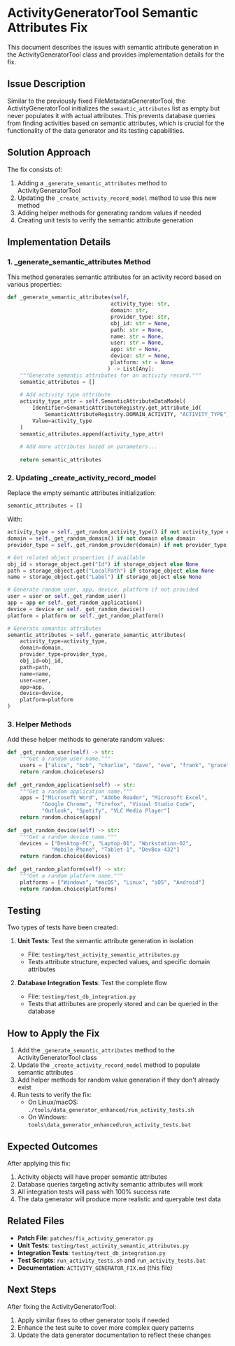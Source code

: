 # ActivityGeneratorTool Semantic Attributes Fix

This document describes the issues with semantic attribute generation in the ActivityGeneratorTool class and provides implementation details for the fix.

## Issue Description

Similar to the previously fixed FileMetadataGeneratorTool, the ActivityGeneratorTool initializes the `semantic_attributes` list as empty but never populates it with actual attributes. This prevents database queries from finding activities based on semantic attributes, which is crucial for the functionality of the data generator and its testing capabilities.

## Solution Approach

The fix consists of:

1. Adding a `_generate_semantic_attributes` method to ActivityGeneratorTool
2. Updating the `_create_activity_record_model` method to use this new method
3. Adding helper methods for generating random values if needed
4. Creating unit tests to verify the semantic attribute generation

## Implementation Details

### 1. _generate_semantic_attributes Method

This method generates semantic attributes for an activity record based on various properties:

```python
def _generate_semantic_attributes(self, 
                                 activity_type: str, 
                                 domain: str, 
                                 provider_type: str,
                                 obj_id: str = None,
                                 path: str = None,
                                 name: str = None,
                                 user: str = None,
                                 app: str = None,
                                 device: str = None,
                                 platform: str = None
                                ) -> List[Any]:
    """Generate semantic attributes for an activity record."""
    semantic_attributes = []
    
    # Add activity type attribute
    activity_type_attr = self.SemanticAttributeDataModel(
        Identifier=SemanticAttributeRegistry.get_attribute_id(
            SemanticAttributeRegistry.DOMAIN_ACTIVITY, "ACTIVITY_TYPE"),
        Value=activity_type
    )
    semantic_attributes.append(activity_type_attr)
    
    # Add more attributes based on parameters...
    
    return semantic_attributes
```

### 2. Updating _create_activity_record_model

Replace the empty semantic attributes initialization:

```python
semantic_attributes = []
```

With:

```python
activity_type = self._get_random_activity_type() if not activity_type else activity_type
domain = self._get_random_domain() if not domain else domain
provider_type = self._get_random_provider(domain) if not provider_type else provider_type

# Get related object properties if available
obj_id = storage_object.get("Id") if storage_object else None
path = storage_object.get("LocalPath") if storage_object else None
name = storage_object.get("Label") if storage_object else None

# Generate random user, app, device, platform if not provided
user = user or self._get_random_user()
app = app or self._get_random_application()
device = device or self._get_random_device()
platform = platform or self._get_random_platform()

# Generate semantic attributes
semantic_attributes = self._generate_semantic_attributes(
    activity_type=activity_type,
    domain=domain,
    provider_type=provider_type,
    obj_id=obj_id,
    path=path,
    name=name,
    user=user,
    app=app,
    device=device,
    platform=platform
)
```

### 3. Helper Methods

Add these helper methods to generate random values:

```python
def _get_random_user(self) -> str:
    """Get a random user name."""
    users = ["alice", "bob", "charlie", "dave", "eve", "frank", "grace", "heidi"]
    return random.choice(users)
    
def _get_random_application(self) -> str:
    """Get a random application name."""
    apps = ["Microsoft Word", "Adobe Reader", "Microsoft Excel", 
           "Google Chrome", "Firefox", "Visual Studio Code", 
           "Outlook", "Spotify", "VLC Media Player"]
    return random.choice(apps)
    
def _get_random_device(self) -> str:
    """Get a random device name."""
    devices = ["Desktop-PC", "Laptop-01", "Workstation-02", 
              "Mobile-Phone", "Tablet-1", "DevBox-432"]
    return random.choice(devices)
    
def _get_random_platform(self) -> str:
    """Get a random platform name."""
    platforms = ["Windows", "macOS", "Linux", "iOS", "Android"]
    return random.choice(platforms)
```

## Testing

Two types of tests have been created:

1. **Unit Tests**: Test the semantic attribute generation in isolation
   - File: `testing/test_activity_semantic_attributes.py`
   - Tests attribute structure, expected values, and specific domain attributes

2. **Database Integration Tests**: Test the complete flow
   - File: `testing/test_db_integration.py`
   - Tests that attributes are properly stored and can be queried in the database

## How to Apply the Fix

1. Add the `_generate_semantic_attributes` method to the ActivityGeneratorTool class
2. Update the `_create_activity_record_model` method to populate semantic attributes
3. Add helper methods for random value generation if they don't already exist
4. Run tests to verify the fix:
   - On Linux/macOS: `./tools/data_generator_enhanced/run_activity_tests.sh`
   - On Windows: `tools\data_generator_enhanced\run_activity_tests.bat`

## Expected Outcomes

After applying this fix:

1. Activity objects will have proper semantic attributes
2. Database queries targeting activity semantic attributes will work
3. All integration tests will pass with 100% success rate
4. The data generator will produce more realistic and queryable test data

## Related Files

- **Patch File**: `patches/fix_activity_generator.py`
- **Unit Tests**: `testing/test_activity_semantic_attributes.py`
- **Integration Tests**: `testing/test_db_integration.py`
- **Test Scripts**: `run_activity_tests.sh` and `run_activity_tests.bat`
- **Documentation**: `ACTIVITY_GENERATOR_FIX.md` (this file)

## Next Steps

After fixing the ActivityGeneratorTool:

1. Apply similar fixes to other generator tools if needed
2. Enhance the test suite to cover more complex query patterns
3. Update the data generator documentation to reflect these changes